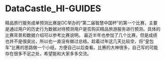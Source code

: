 # DataCastle_HI-GUIDES
精品旅行服务成单预测比赛是DC举办的“第二届智慧中国杯”的第一个比赛，主要是通过用户的历史行为数据对待预测用户是否购买精品旅游服务进行预测。具体的比赛背景和数据介绍可以参考比赛说明。
最近半年也参加了几个比赛，但是成绩也并不是很突出，所以也一直没有做过总结。趁着过年这几天比较空，将“皇包车”比赛的思路做一个小结，方便自己以后查看。比赛的大神很多，自己写的可能存在很多不足之处，希望能和大家多多交流。
